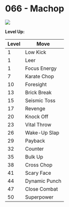 # 066 - Machop
![][066]

**Level Up:**

Level | Move
---   | ---
  1   | Low Kick
  1   | Leer
  1   | Focus Energy
  7   | Karate Chop
 10   | Foresight
 13   | Brick Break
 15   | Seismic Toss
 17   | Revenge
 20   | Knock Off
 23   | Vital Throw
 26   | Wake-Up Slap
 29   | Payback
 32   | Counter
 35   | Bulk Up
 38   | Cross Chop
 41   | Scary Face
 44   | Dynamic Punch
 47   | Close Combat
 50   | Superpower



[066]: /img/pokemon/066.png
